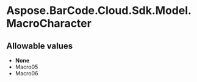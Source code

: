 # Aspose.BarCode.Cloud.Sdk.Model.MacroCharacter

## Allowable values

* **None**
* Macro05
* Macro06
